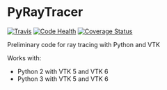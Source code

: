 # PyRayTracer

[![Travis][buildstatus_image_travis]][travisci]
[![Code Health](https://landscape.io/github/Gjacquenot/PyRayTracer/master/landscape.png)](https://landscape.io/github/Gjacquenot/PyRayTracer)
[![Coverage Status](https://coveralls.io/repos/github/Gjacquenot/PyRayTracer/badge.svg?branch=master)](https://coveralls.io/github/Gjacquenot/PyRayTracer?branch=master)

Preliminary code for ray tracing with Python and VTK

Works with:

- Python 2 with VTK 5 and VTK 6
- Python 3 with VTK 5 and VTK 6


[buildstatus_image_travis]: https://travis-ci.org/Gjacquenot/PyRayTracer.svg?branch=master
[travisci]: https://travis-ci.org/Gjacquenot/PyRayTracer

